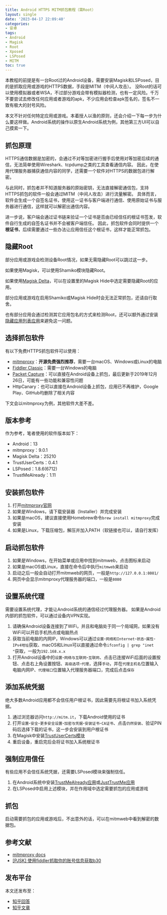 ```yaml
---
title: Android HTTPS MITM抓包教程（需Root）
layout: single
date: '2023-04-17 22:09:40'
categories:
- 安卓
tags:
- Android
- Magisk
- Root
- Xposed
- LSPosed
- MITM
toc: true
---
```


本教程的前提是有一台Root过的Android设备，需要安装Magisk和LSPosed，目的是抓取应用或游戏的HTTPS数据，手段是MITM（中间人攻击）。
没Root的话可以使用模拟器或者WSA，不过部分游戏会带有模拟器检测，也有一定风险。千万不要尝试去修改任何应用或者游戏的apk，不少应用会检查apk签名的，签名不一致有极大的封号风险。

本文不针对任何特定应用或游戏。本着授人以渔的原则，还会介绍一下每一步为什么要这样做。Android系统的操作以原生Android系统为例，其他第三方UI可以自己摸索一下。

## 抓包原理
HTTPS通信数据是加密的，会通过不对等加密进行握手后使用对等加密后续的通信，无法简单使用Wireshark、tcpdump之类的工具查看通信内容。
因此，在使用代理服务器捕获通信内容的同学，还需要一个软件对HTTPS的数据包进行解密。

与此同时，抓包者并不知道服务器的原始密钥，无法直接解密通信包，支持HTTPS抓包的软件一般会通过MITM（中间人攻击）进行流量解密。
具体而言，软件会生成一个自签名证书，使用这一证书与客户端进行通信、使用原始证书与服务器进行通信，这样就可以解密出通信内容。

进一步说，客户端会通过证书链来验证一个证书是否由已经信任的根证书签发，软件自行生成的自签名证书并不会被客户端信任。
因此，抓包软件会同时提供一个**根证书**，后续需要通过一些办法让应用信任这个根证书，这样才能正常抓包。

## 隐藏Root
部分应用或游戏会检测设备Root情况，如果无需隐藏Root可以跳过这一步。

如果使用Magisk，可以使用Shamiko模块隐藏Root。

如果使用[Magisk Delta](https://huskydg.github.io/magisk-files/intro.html)，可以在设置里的Magisk Hide中选定需要隐藏Root的应用。

部分应用或游戏在启用Shamiko或Magisk Hide时会无法正常抓包，还请自行取舍。

也有部分应用会通过检测其它应用包名的方式来检测Root，还可以额外通过安装[隐藏应用列表应用](https://github.com/Dr-TSNG/Hide-My-Applist/releases)来避免这一问题。

## 选择抓包软件

有以下免费HTTPS抓包软件可以使用：

- [mitmproxy](https://mitmproxy.org/)：**开源免费强烈推荐**，需要一台macOS、Windows或Linux的电脑
- [Fiddler Classic](https://www.telerik.com/fiddler/fiddler-classic)：需要一台Windows的电脑
- [Packet Capture](https://play.google.com/store/apps/details?id=app.greyshirts.sslcapture)：可以直接在Android设备上抓包，最后更新于2019年12月26日，可能有一些功能和兼容性问题
- HttpCanary：也可以直接在Android设备上抓包，应用已不再维护，Google Play、GitHub均删除了相关内容

下文会以mitmproxy为例，其他软件大差不差。

## 版本参考
作为参考，笔者使用的软件版本如下：
- Android：13
- mitmproxy：9.0.1
- Magisk Delta：25210
- TrustUserCerts：0.4.1
- LSPosed：1.8.6(6712)
- TrustMeAlready：1.11

## 安装抓包软件
1. 打开[mitmproxy官网](https://mitmproxy.org/)
2. 如果是Windows，请下载安装器（Installer）并完成安装
3. 如果是macOS，建议直接使用Homebrew命令`brew install mitmproxy`完成安装
4. 如果是Linux，下载压缩包，解压并加入PATH（软链接也可以，请自行发挥）

## 启动抓包软件
1. 如果是Windows，在开始菜单或应用中找到mitmweb，点击图标来启动
2. 如果是macOS或Linux，直接在命令后中执行`mitmweb`来启动
3. 启动之后一般会自动打开mitmweb的网页，一般是`http://127.0.0.1:8081/`
4. 网页中会显示mitmproxy代理服务器的端口，一般是`8080`

## 设置系统代理
需要设置系统代理，才能让Android系统的通信经过代理服务器。
如果是Android内部的抓包软件，可以通过设备内VPN实现。

1. 请确保Android设备连接到了WiFi，并且和电脑处于同一个局域网，如果没有WiFi可以开启手机热点或电脑热点
2. 获取当前电脑的内网IP，Windows可以通过`设置`-`网络和Internet`-`状态`-`属性`-`IPv4地址`获取、macOS和Linux可以直接通过命令`ifconfig | grep "inet "`获取，一般为`192.168.x.x`
3. 打开Android设备中的`设置`-`网络与互联网`-`互联网`、点击已连接WiFi后面的设置按钮、点击右上角设置按钮、`高级选项`-`代理`，选择`手动`，并在`代理主机名`位置输入电脑内网IP、`代理端口`位置输入代理服务器端口，完成后点击`保存`

## 添加系统凭据
绝大多数Android应用都不会信任用户根证书，因此需要先将根证书加入系统凭据。

1. 通过浏览器访问`http://mitm.it`，下载Android使用的证书
2. 打开`设置`-`安全`-`更多安全设置`-`加密与凭据`-`安装证书`-`CA证书`、点击`仍然安装`、验证PIN码后选择下载的证书，这一步会安装到用户根证书   
3. 在Magisk中安装[TrustUserCerts模块](https://github.com/NVISOsecurity/MagiskTrustUserCerts/releases)
4. 重启设备，重启完后会将证书加入系统根证书

## 强制应用信任
有些应用不会信任系统凭据，还需要LSPosed模块来强制信任。

1. 在Android系统中安装[TrustMeAlready应用](https://github.com/ViRb3/TrustMeAlready/releases)或[JustTrustMe应用](https://github.com/Fuzion24/JustTrustMe/releases)
2. 在LSPosed中启用上述模块，并在作用域中选定需要抓包的应用或游戏

## 抓包
启动需要抓包的应用或游戏后，不出意外的话，可以在mitmweb中看到解密的数据包。

## 参考文献
- [mitmproxy docs](https://docs.mitmproxy.org/stable/)
- [[PJSK] 使用fiddler抓取你的账号信息获取b30](https://www.bilibili.com/read/cv22034259)

## 发布平台
本文还发布至：

- [知乎回答](https://www.zhihu.com/question/20467503/answer/2988534912)
- [知乎文章](https://zhuanlan.zhihu.com/p/622683830)